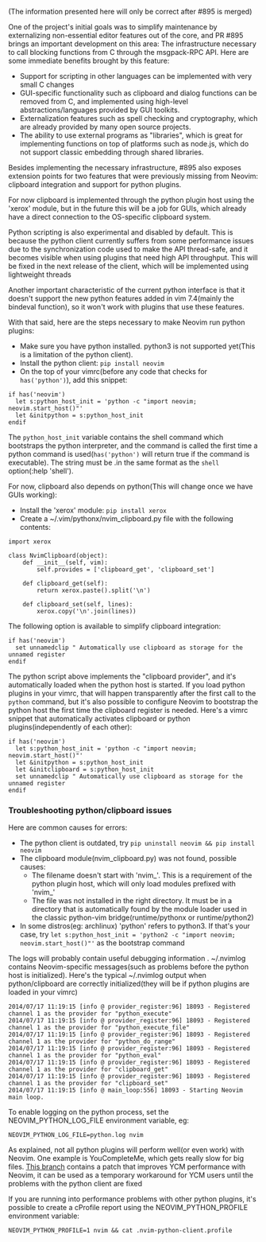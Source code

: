 (The information presented here will only be correct after #895 is merged)

One of the project's initial goals was to simplify maintenance by externalizing
non-essential editor features out of the core, and PR #895 brings an important
development on this area: The infrastructure necessary to call blocking
functions from C through the msgpack-RPC API. Here are some immediate benefits
brought by this feature:

- Support for scripting in other languages can be implemented with very small
  C changes
- GUI-specific functionality such as clipboard and dialog functions can be
  removed from C, and implemented using high-level abstractions/languages
  provided by GUI toolkits.
- Externalization features such as spell checking and cryptography, which are
  already provided by many open source projects.
- The ability to use external programs as "libraries", which is great for
  implementing functions on top of platforms such as node.js, which do not
  support classic embedding through shared libraries.

Besides implementing the necessary infrastructure, #895 also exposes extension
points for two features that were previously missing from Neovim: clipboard
integration and support for python plugins.

For now clipboard is implemented through the python plugin host using the
'xerox' module, but in the future this will be a job for GUIs, which already have
a direct connection to the OS-specific clipboard system.

Python scripting is also experimental and disabled by default. This is because
the python client currently suffers from some performance issues due to the
synchronization code used to make the API thread-safe, and it becomes visible
when using plugins that need high API throughput. This
will be fixed in the next release of the client, which will be implemented using
lightweight threads

Another important characteristic of the current python interface is that it
doesn't support the new python features added in vim 7.4(mainly the bindeval
function), so it won't work with plugins that use these features.

With that said, here are the steps necessary to make Neovim run python plugins:

- Make sure you have python installed. python3 is not supported yet(This is a
  limitation of the python client).
- Install the python client: `pip install neovim`
- On the top of your vimrc(before any code that checks for `has('python')`),
  add this snippet:

```vim
if has('neovim')
  let s:python_host_init = 'python -c "import neovim; neovim.start_host()"'
  let &initpython = s:python_host_init
endif
```

The `python_host_init` variable contains the shell command which bootstraps the
python interpreter, and the command is called the first time a python command
is used(`has('python')` will return true if the command is executable). The
string must be .in the same format as the `shell` option(:help 'shell').

For now, clipboard also depends on python(This will change once we have GUIs working):

- Install the 'xerox' module: `pip install xerox`
- Create a ~/.vim/pythonx/nvim_clipboard.py file with the following contents:

```
import xerox

class NvimClipboard(object):
    def __init__(self, vim):
        self.provides = ['clipboard_get', 'clipboard_set']

    def clipboard_get(self):
        return xerox.paste().split('\n')
    
    def clipboard_set(self, lines):
        xerox.copy('\n'.join(lines))
```

The following option is available to simplify clipboard integration:

```vim
if has('neovim')
  set unnamedclip " Automatically use clipboard as storage for the unnamed register
endif
```

The python script above implements the "clipboard provider", and it's automatically loaded when the python host is started. If you load python plugins in your vimrc, that will happen transparently after the first call to the `python` command, but it's also possible to configure Neovim to bootstrap the python host the first time the clipboard register is needed. Here's a vimrc snippet that automatically activates clipboard or python plugins(independently of each other):

```vim
if has('neovim')
  let s:python_host_init = 'python -c "import neovim; neovim.start_host()"'
  let &initpython = s:python_host_init
  let &initclipboard = s:python_host_init
  set unnamedclip " Automatically use clipboard as storage for the unnamed register
endif
```

### Troubleshooting python/clipboard issues

Here are common causes for errors:

- The python client is outdated, try `pip uninstall neovim && pip install neovim`
- The clipboard module(nvim_clipboard.py) was not found, possible causes:
  - The filename doesn't start with 'nvim_'. This is a requirement of the python plugin host, which will only 
    load modules prefixed with 'nvim_'
  - The file was not installed in the right directory. It must be in a directory that is automatically found
    by the module loader used in the classic python-vim bridge(runtime/pythonx or runtime/python2)
- In some distros(eg: archlinux) 'python' refers to python3. If that's your case, try `let s:python_host_init = 'python2 -c "import neovim; neovim.start_host()"'` as the bootstrap command


The logs will probably contain useful debugging information . ~/.nvimlog contains Neovim-specific messages(such as problems before the python host is initialized). Here's the typical ~/.nvimlog output when python/clipboard are correctly initialized(they will be if python plugins are loaded in your vimrc)

```
2014/07/17 11:19:15 [info @ provider_register:96] 18093 - Registered channel 1 as the provider for "python_execute"
2014/07/17 11:19:15 [info @ provider_register:96] 18093 - Registered channel 1 as the provider for "python_execute_file"
2014/07/17 11:19:15 [info @ provider_register:96] 18093 - Registered channel 1 as the provider for "python_do_range"
2014/07/17 11:19:15 [info @ provider_register:96] 18093 - Registered channel 1 as the provider for "python_eval"
2014/07/17 11:19:15 [info @ provider_register:96] 18093 - Registered channel 1 as the provider for "clipboard_get"
2014/07/17 11:19:15 [info @ provider_register:96] 18093 - Registered channel 1 as the provider for "clipboard_set"
2014/07/17 11:19:15 [info @ main_loop:556] 18093 - Starting Neovim main loop.
```

To enable logging on the python process, set the NEOVIM_PYTHON_LOG_FILE environment variable, eg:

```
NEOVIM_PYTHON_LOG_FILE=python.log nvim
```

As explained, not all python plugins will perform well(or even work) with
Neovim. One example is YouCompleteMe, which gets really slow for big files.
[This branch](https://github.com/tarruda/YouCompleteMe/tree/nvim2) contains a
patch that improves YCM performance with Neovim, it can be used as a
temporary workaround for YCM users until the problems with the python client are fixed

If you are running into performance problems with other python plugins, it's
possible to create a cProfile report using the NEOVIM_PYTHON_PROFILE
environment variable:

```
NEOVIM_PYTHON_PROFILE=1 nvim && cat .nvim-python-client.profile
```